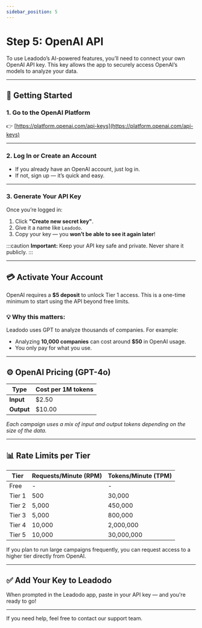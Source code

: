```yaml
---
sidebar_position: 5
---
```

# Step 5: OpenAI API

To use Leadodo’s AI-powered features, you’ll need to connect your own OpenAI API key. This key allows the app to securely access OpenAI’s models to analyze your data.

---

## 🧭 Getting Started

### 1. Go to the OpenAI Platform

👉 [https://platform.openai.com/api-keys](https://platform.openai.com/api-keys)

---

### 2. Log In or Create an Account

- If you already have an OpenAI account, just log in.
- If not, sign up — it’s quick and easy.

---

### 3. Generate Your API Key

Once you’re logged in:

1. Click **"Create new secret key"**.
2. Give it a name like `Leadodo`.
3. Copy your key — you **won’t be able to see it again later**!

:::caution
**Important:**
Keep your API key safe and private. Never share it publicly.
:::

---

## 💳 Activate Your Account

OpenAI requires a **$5 deposit** to unlock Tier 1 access. This is a one-time minimum to start using the API beyond free limits.

### 💡 Why this matters:

Leadodo uses GPT to analyze thousands of companies. For example:

- Analyzing **10,000 companies** can cost around **$50** in OpenAI usage.
- You only pay for what you use.

---

## ⚙️ OpenAI Pricing (GPT-4o)

| Type             | Cost per 1M tokens |
| ---------------- | ------------------ |
| **Input**  | $2.50              |
| **Output** | $10.00             |

*Each campaign uses a mix of input and output tokens depending on the size of the data.*

---

## 📊 Rate Limits per Tier

| Tier   | Requests/Minute (RPM) | Tokens/Minute (TPM) |
| ------ | --------------------- | ------------------- |
| Free   | -                     | -                   |
| Tier 1 | 500                   | 30,000              |
| Tier 2 | 5,000                 | 450,000             |
| Tier 3 | 5,000                 | 800,000             |
| Tier 4 | 10,000                | 2,000,000           |
| Tier 5 | 10,000                | 30,000,000          |

If you plan to run large campaigns frequently, you can request access to a higher tier directly from OpenAI.

---

## ✅ Add Your Key to Leadodo

When prompted in the Leadodo app, paste in your API key — and you're ready to go!

---

If you need help, feel free to contact our support team.
